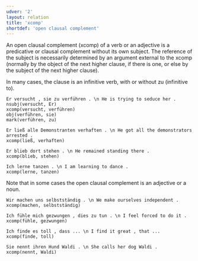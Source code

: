 ```yaml
---
udver: '2'
layout: relation
title: 'xcomp'
shortdef: 'open clausal complement'
---
```


An open clausal complement (xcomp) of a verb or an adjective is a predicative or clausal complement without its own subject. The reference of the subject is necessarily determined by an argument external to the xcomp (normally by the object of the next higher clause, if there is one, or else by the subject of the next higher clause). 

In many cases, the clause is an infinitive verb, with or without zu (infinitive to).

~~~ sdparse
Er versucht , sie zu verführen . \n He is trying to seduce her .
nsubj(versucht, Er)
xcomp(versucht, verführen)
obj(verführen, sie)
mark(verführen, zu)
~~~

~~~ sdparse
Er ließ alle Demonstranten verhaften . \n He got all the demonstrators arrested .
xcomp(ließ, verhaften)
~~~

~~~ sdparse
Er blieb dort stehen . \n He remained standing there .
xcomp(blieb, stehen)
~~~

~~~ sdparse
Ich lerne tanzen . \n I am learning to dance .
xcomp(lerne, tanzen)
~~~

Note that in some cases the open clausal complement is an adjective or a noun.

~~~ sdparse
Wir machen uns selbstständig . \n We make ourselves independent .
xcomp(machen, selbstständig)
~~~

~~~ sdparse
Ich fühle mich gezwungen , dies zu tun . \n I feel forced to do it .
xcomp(fühle, gezwungen)
~~~

~~~ sdparse
Ich finde es toll , dass ... \n I find it great , that ...
xcomp(finde, toll)
~~~

~~~ sdparse
Sie nennt ihren Hund Waldi . \n She calls her dog Waldi .
xcomp(nennt, Waldi)
~~~

<!-- Interlanguage links updated Út zář 29 20:43:28 CEST 2020 -->
